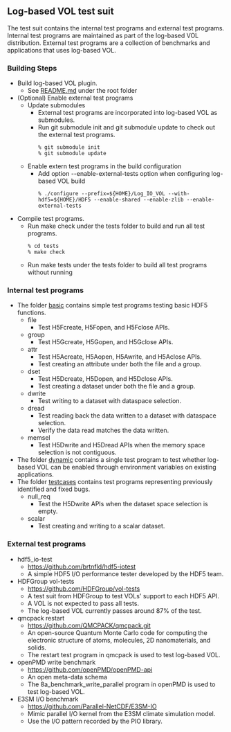 ## Log-based VOL test suit 

The test suit contains the internal test programs and external test programs.
Internal test programs are maintained as part of the log-based VOL distribution.
External test programs are a collection of benchmarks and applications that uses log-based VOL.

### Building Steps
* Build log-based VOL plugin.
  + See [README.md](../README.md) under the root folder
* (Optional) Enable external test programs 
  + Update submodules
    + External test programs are incorporated into log-based VOL as submodules.
    + Run git submodule init and git submodule update to check out the external test programs.
      ```
      % git submodule init
      % git submodule update
      ```
  + Enable extern test programs in the build configuration
    + Add option --enable-external-tests option when configuring log-based VOL build
      ```
      % ./configure --prefix=${HOME}/Log_IO_VOL --with-hdf5=${HOME}/HDF5 --enable-shared --enable-zlib --enable-external-tests
      ```
* Compile test programs.
  + Run make check under the tests folder to build and run all test programs.
    ```
    % cd tests
    % make check
    ```
  + Run make tests under the tests folder to build all test programs without running

### Internal test programs
  * The folder [basic](basic) contains simple test programs testing basic HDF5 functions.
    + file
      + Test H5Fcreate, H5Fopen, and H5Fclose APIs.
    + group
      + Test H5Gcreate, H5Gopen, and H5Gclose APIs.
    + attr
      + Test H5Acreate, H5Aopen, H5Awrite, and H5Aclose APIs.
      + Test creating an attribute under both the file and a group. 
    + dset 
      + Test H5Dcreate, H5Dopen, and H5Dclose APIs.
      + Test creating a dataset under both the file and a group. 
    + dwrite
      + Test writing to a dataset with dataspace selection.
    + dread
      + Test reading back the data written to a dataset with dataspace selection.
      + Verify the data read matches the data written.
    + memsel
      + Test H5Dwrite and H5Dread APIs when the memory space selection is not contiguous.
  * The folder [dynamic](dynamic) contains a single test program to test whether log-based VOL
    can be enabled through environment variables on existing applications.
  * The folder [testcases](testcases) contains test programs representing previously identified and fixed bugs.
    + null_req 
      + Test the H5Dwrite APIs when the dataset space selection is empty.
    + scalar
      + Test creating and writing to a scalar dataset.

### External test programs
  * hdf5_io-test
    + https://github.com/brtnfld/hdf5-iotest
    + A simple HDF5 I/O performance tester developed by the HDF5 team.
  * HDFGroup vol-tests
    + https://github.com/HDFGroup/vol-tests
    + A test suit from HDFGroup to test VOLs' support to each HDF5 API.
    + A VOL is not expected to pass all tests.
    + The log-based VOL currently passes around 87% of the test.
  * qmcpack restart
    + https://github.com/QMCPACK/qmcpack.git
    + An open-source Quantum Monte Carlo code for computing the electronic structure of atoms, molecules, 2D nanomaterials, and solids.
    + The restart test program in qmcpack is used to test log-based VOL.
  * openPMD write benchmark
    + https://github.com/openPMD/openPMD-api
    + An open meta-data schema
    + The 8a_benchmark_write_parallel program in openPMD is used to test log-based VOL.
  * E3SM I/O benchmark
    + https://github.com/Parallel-NetCDF/E3SM-IO
    + Mimic parallel I/O kernel from the E3SM climate simulation model.
    + Use the I/O pattern recorded by the PIO library.
  
  